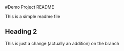 #Demo Project README

This is a simple readme file

## Heading 2

This is just a change (actually an addition) on the branch